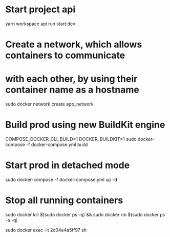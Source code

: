 # Start project api
yarn workspace api run start:dev



# Create a network, which allows containers to communicate
# with each other, by using their container name as a hostname
sudo docker network create app_network

# Build prod using new BuildKit engine
COMPOSE_DOCKER_CLI_BUILD=1 DOCKER_BUILDKIT=1 sudo docker-compose -f docker-compose.yml build

# Start prod in detached mode
sudo docker-compose -f docker-compose.yml up -d

# Stop all running containers
sudo docker kill $(sudo docker ps -q) && sudo docker rm $(sudo docker ps -a -q)

sudo docker exec -it 2c04e4a5ff97 sh